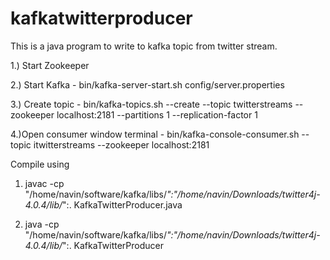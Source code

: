 # kafkatwitterproducer

This is a java program to write to kafka topic from twitter stream.


1.) Start Zookeeper

2.) Start Kafka - bin/kafka-server-start.sh config/server.properties

3.) Create topic - bin/kafka-topics.sh --create --topic twitterstreams --zookeeper localhost:2181 --partitions 1 --replication-factor 1

4.)Open consumer window terminal - bin/kafka-console-consumer.sh --topic itwitterstreams --zookeeper localhost:2181 

Compile using 

1) javac -cp "/home/navin/software/kafka/libs/*":"/home/navin/Downloads/twitter4j-4.0.4/lib/*":. KafkaTwitterProducer.java

2) java -cp "/home/navin/software/kafka/libs/*":"/home/navin/Downloads/twitter4j-4.0.4/lib/*":. KafkaTwitterProducer
